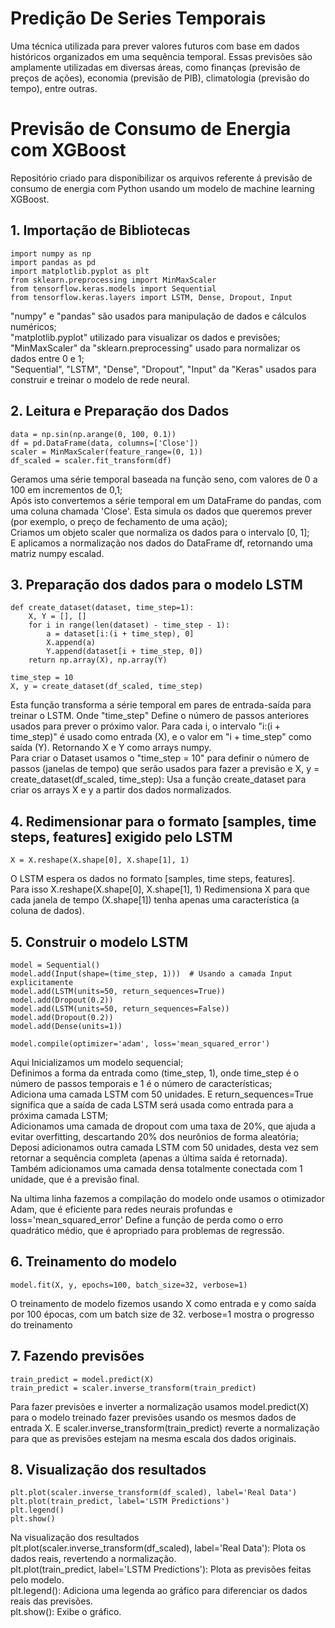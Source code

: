 # Predição De Series Temporais
Uma técnica utilizada para prever valores futuros com base em dados históricos organizados em uma sequência temporal. Essas previsões são amplamente utilizadas em diversas áreas, como finanças (previsão de preços de ações), economia (previsão de PIB), climatologia (previsão do tempo), entre outras.


# Previsão de Consumo de Energia com XGBoost

Repositório criado para disponibilizar os arquivos referente á previsão de consumo de energia com Python usando um modelo de machine learning XGBoost.

## 1. Importação de Bibliotecas

```shell
import numpy as np
import pandas as pd
import matplotlib.pyplot as plt
from sklearn.preprocessing import MinMaxScaler
from tensorflow.keras.models import Sequential
from tensorflow.keras.layers import LSTM, Dense, Dropout, Input
```
"numpy" e "pandas" são usados para manipulação de dados e cálculos numéricos;  
"matplotlib.pyplot" utilizado para visualizar os dados e previsões;  
"MinMaxScaler" da "sklearn.preprocessing" usado para normalizar os dados entre 0 e 1;  
"Sequential", "LSTM", "Dense", "Dropout", "Input" da "Keras" usados para construir e treinar o modelo de rede neural.

## 2. Leitura e Preparação dos Dados

```
data = np.sin(np.arange(0, 100, 0.1))
df = pd.DataFrame(data, columns=['Close'])
scaler = MinMaxScaler(feature_range=(0, 1))
df_scaled = scaler.fit_transform(df)
```
Geramos uma série temporal baseada na função seno, com valores de 0 a 100 em incrementos de 0,1;  
Após isto convertemos a série temporal em um DataFrame do pandas, com uma coluna chamada 'Close'. Esta simula os dados que queremos prever (por exemplo, o preço de fechamento de uma ação);  
Criamos um objeto scaler que normaliza os dados para o intervalo [0, 1];    
E aplicamos a normalização nos dados do DataFrame df, retornando uma matriz numpy escalad.

## 3. Preparação dos dados para o modelo LSTM

```
def create_dataset(dataset, time_step=1):
    X, Y = [], []
    for i in range(len(dataset) - time_step - 1):
        a = dataset[i:(i + time_step), 0]
        X.append(a)
        Y.append(dataset[i + time_step, 0])
    return np.array(X), np.array(Y)

time_step = 10
X, y = create_dataset(df_scaled, time_step)
```
Esta função transforma a série temporal em pares de entrada-saída para treinar o LSTM. Onde "time_step" Define o número de passos anteriores usados para prever o próximo valor.
Para cada i, o intervalo "i:(i + time_step)" é usado como entrada (X), e o valor em "i + time_step" como saída (Y).
Retornando X e Y como arrays numpy.  
Para criar o Dataset usamos o "time_step = 10" para definir o número de passos (janelas de tempo) que serão usados para fazer a previsão e X, y = create_dataset(df_scaled, time_step): Usa a função create_dataset para criar os arrays X e y a partir dos dados normalizados.

## 4. Redimensionar para o formato [samples, time steps, features] exigido pelo LSTM

```
X = X.reshape(X.shape[0], X.shape[1], 1)
```
O LSTM espera os dados no formato [samples, time steps, features].  
Para isso X.reshape(X.shape[0], X.shape[1], 1) Redimensiona X para que cada janela de tempo (X.shape[1]) tenha apenas uma característica (a coluna de dados).

## 5. Construir o modelo LSTM
```
model = Sequential()
model.add(Input(shape=(time_step, 1)))  # Usando a camada Input explicitamente
model.add(LSTM(units=50, return_sequences=True))
model.add(Dropout(0.2))
model.add(LSTM(units=50, return_sequences=False))
model.add(Dropout(0.2))
model.add(Dense(units=1))

model.compile(optimizer='adam', loss='mean_squared_error')
```
Aqui Inicializamos um modelo sequencial;  
Definimos a forma da entrada como (time_step, 1), onde time_step é o número de passos temporais e 1 é o número de características;  
Adiciona uma camada LSTM com 50 unidades. E return_sequences=True significa que a saída de cada LSTM será usada como entrada para a próxima camada LSTM;  
Adicionamos uma camada de dropout com uma taxa de 20%, que ajuda a evitar overfitting, descartando 20% dos neurônios de forma aleatória;  
Deposi adicionamos outra camada LSTM com 50 unidades, desta vez sem retornar a sequência completa (apenas a última saída é retornada).
Também adicionamos uma camada densa totalmente conectada com 1 unidade, que é a previsão final.  
  
Na ultima linha fazemos a compilação do modelo onde usamos o otimizador Adam, que é eficiente para redes neurais profundas e
loss='mean_squared_error' Define a função de perda como o erro quadrático médio, que é apropriado para problemas de regressão.

## 6. Treinamento do modelo

```
model.fit(X, y, epochs=100, batch_size=32, verbose=1)
```
O treinamento de modelo fizemos usando X como entrada e y como saída por 100 épocas, com um batch size de 32. verbose=1 mostra o progresso do treinamento

## 7. Fazendo previsões

```
train_predict = model.predict(X)
train_predict = scaler.inverse_transform(train_predict)
```
Para fazer previsões e inverter a normalização usamos model.predict(X) para o modelo treinado fazer previsões usando os mesmos dados de entrada X.
E scaler.inverse_transform(train_predict) reverte a normalização para que as previsões estejam na mesma escala dos dados originais.

## 8. Visualização dos resultados

```
plt.plot(scaler.inverse_transform(df_scaled), label='Real Data')
plt.plot(train_predict, label='LSTM Predictions')
plt.legend()
plt.show()
```
Na visualização dos resultados  
plt.plot(scaler.inverse_transform(df_scaled), label='Real Data'): Plota os dados reais, revertendo a normalização.  
plt.plot(train_predict, label='LSTM Predictions'): Plota as previsões feitas pelo modelo.  
plt.legend(): Adiciona uma legenda ao gráfico para diferenciar os dados reais das previsões.  
plt.show(): Exibe o gráfico.
